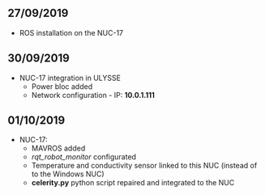 27/09/2019
----------

* ROS installation on the NUC-17

30/09/2019
----------


* NUC-17 integration in ULYSSE
    * Power bloc added
    * Network configuration - IP: **10.0.1.111**

01/10/2019
----------


* NUC-17:
    * MAVROS added
    * _rqt_robot_monitor_ configurated
    * Temperature and conductivity sensor linked to this NUC (instead of to the Windows NUC)
    * **celerity.py** python script repaired and integrated to the NUC
